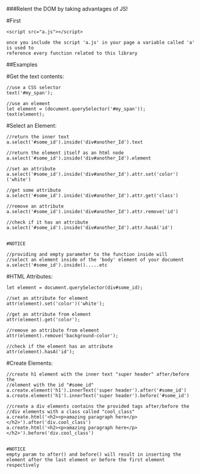 ###Relent the DOM by taking advantages of JS!


#First
    
    <script src="a.js"></script>

    once you include the script 'a.js' in your page a variable called 'a' is used to
    reference every function related to this library


##Examples

#Get the text contents:

    
    //use a CSS selector
    text('#my_span');

    //use an element
    let element = (document.querySelector('#my_span'));
    text(element); 
        

#Select an Element:

    
    //return the inner text
    a.select('#some_id').inside('div#another_Id').text

    //return the element itself as an html node
    a.select('#some_id').inside('div#another_Id').element    

    //set an attribute
    a.select('#some_id').inside('div#another_Id').attr.set('color')('white')

    //get some attribute
    a.select('#some_id').inside('div#another_Id').attr.get('class')    

    //remove an attribute
    a.select('#some_id').inside('div#another_Id').attr.remove('id')

    //check if it has an attribute
    a.select('#some_id').inside('div#another_Id').attr.hasA('id')

       
    #NOTICE

    //providing and empty parameter to the function inside will
    //select an element inside of the 'body' element of your document
    a.select('#some_id').inside().....etc
    
    

#HTML Attributes:

    
    let element = document.querySelector(div#some_id);

    //set an attribute for element
    attr(element).set('color')('white');

    //get an attribute from element
    attr(element).get('color');

    //remove an attribute from element
    attr(element).remove('background-color');

    //check if the element has an attribute
    attr(element).hasA('id');
    

#Create Elements:

    
    //create h1 element with the inner text "super header" after/before the
    //element with the id "#some_id"
    a.create.element('h1').innerText('super header').after('#some_id')
    a.create.element('h1').innerText('super header').before('#some_id')

    //create a div elements contains the provided tags after/before the 
    //div elements with a class called "cool_class" 
    a.create.html('<h2><p>amazing paragraph here</p></h2>').after('div.cool_class')
    a.create.html('<h2><p>amazing paragraph here</p></h2>').before('div.cool_class')
    

    #NOTICE    
    empty param to after() and before() will result in inserting the 
    element after the last element or before the first element respectively